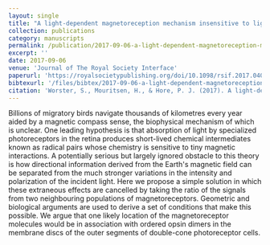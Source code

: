 ```yaml
---
layout: single
title: "A light-dependent magnetoreception mechanism insensitive to light intensity and polarization"
collection: publications
category: manuscripts
permalink: /publication/2017-09-06-a-light-dependent-magnetoreception-mechanism-insensitive-to-light-intensity-and-polarization/
excerpt: ''
date: 2017-09-06
venue: 'Journal of The Royal Society Interface'
paperurl: 'https://royalsocietypublishing.org/doi/10.1098/rsif.2017.0405'
bibtexurl: '/files/bibtex/2017-09-06-a-light-dependent-magnetoreception-mechanism-insensitive-to-light-intensity-and-polarization.bib'
citation: 'Worster, S., Mouritsen, H., & Hore, P. J. (2017). A light-dependent magnetoreception mechanism insensitive to light intensity and polarization. Journal of the Royal Society. Interface, 14(134), 20170405. https://doi.org/10.1098/rsif.2017.0405'
---
```

Billions of migratory birds navigate thousands of kilometres every year aided by a magnetic compass sense, the biophysical mechanism of which is unclear. One leading hypothesis is that absorption of light by specialized photoreceptors in the retina produces short-lived chemical intermediates known as radical pairs whose chemistry is sensitive to tiny magnetic interactions. A potentially serious but largely ignored obstacle to this theory is how directional information derived from the Earth's magnetic field can be separated from the much stronger variations in the intensity and polarization of the incident light. Here we propose a simple solution in which these extraneous effects are cancelled by taking the ratio of the signals from two neighbouring populations of magnetoreceptors. Geometric and biological arguments are used to derive a set of conditions that make this possible. We argue that one likely location of the magnetoreceptor molecules would be in association with ordered opsin dimers in the membrane discs of the outer segments of double-cone photoreceptor cells.